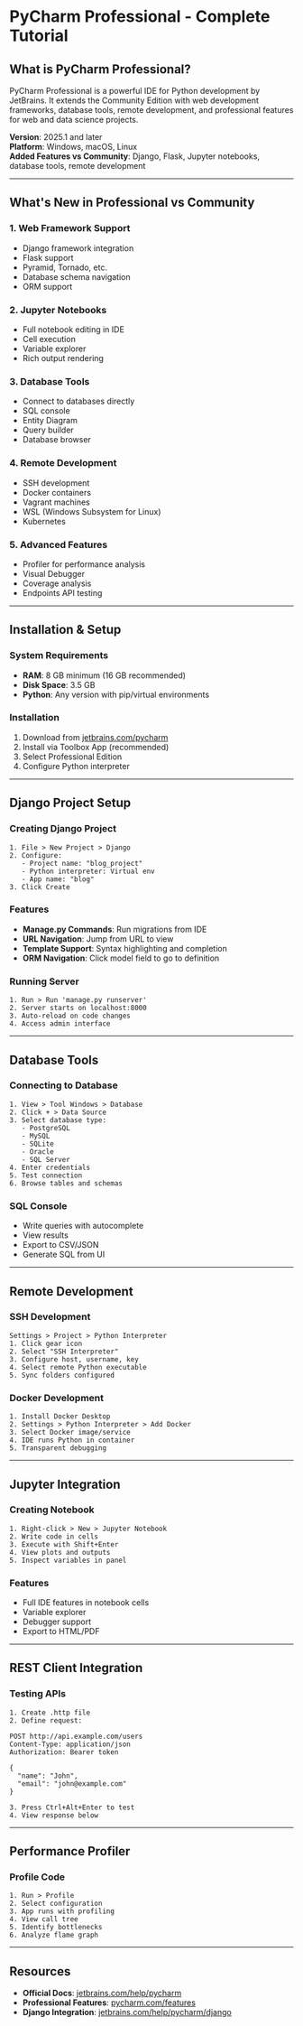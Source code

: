 # PyCharm Professional - Complete Tutorial

## What is PyCharm Professional?

PyCharm Professional is a powerful IDE for Python development by JetBrains. It extends the Community Edition with web development frameworks, database tools, remote development, and professional features for web and data science projects.

**Version**: 2025.1 and later  
**Platform**: Windows, macOS, Linux  
**Added Features vs Community**: Django, Flask, Jupyter notebooks, database tools, remote development

---

## What's New in Professional vs Community

### 1. **Web Framework Support**
- Django framework integration
- Flask support
- Pyramid, Tornado, etc.
- Database schema navigation
- ORM support

### 2. **Jupyter Notebooks**
- Full notebook editing in IDE
- Cell execution
- Variable explorer
- Rich output rendering

### 3. **Database Tools**
- Connect to databases directly
- SQL console
- Entity Diagram
- Query builder
- Database browser

### 4. **Remote Development**
- SSH development
- Docker containers
- Vagrant machines
- WSL (Windows Subsystem for Linux)
- Kubernetes

### 5. **Advanced Features**
- Profiler for performance analysis
- Visual Debugger
- Coverage analysis
- Endpoints API testing

---

## Installation & Setup

### System Requirements
- **RAM**: 8 GB minimum (16 GB recommended)
- **Disk Space**: 3.5 GB
- **Python**: Any version with pip/virtual environments

### Installation
1. Download from [jetbrains.com/pycharm](https://www.jetbrains.com/pycharm/)
2. Install via Toolbox App (recommended)
3. Select Professional Edition
4. Configure Python interpreter

---

## Django Project Setup

### Creating Django Project

```
1. File > New Project > Django
2. Configure:
   - Project name: "blog_project"
   - Python interpreter: Virtual env
   - App name: "blog"
3. Click Create
```

### Features

- **Manage.py Commands**: Run migrations from IDE
- **URL Navigation**: Jump from URL to view
- **Template Support**: Syntax highlighting and completion
- **ORM Navigation**: Click model field to go to definition

### Running Server

```
1. Run > Run 'manage.py runserver'
2. Server starts on localhost:8000
3. Auto-reload on code changes
4. Access admin interface
```

---

## Database Tools

### Connecting to Database

```
1. View > Tool Windows > Database
2. Click + > Data Source
3. Select database type:
   - PostgreSQL
   - MySQL
   - SQLite
   - Oracle
   - SQL Server
4. Enter credentials
5. Test connection
6. Browse tables and schemas
```

### SQL Console

- Write queries with autocomplete
- View results
- Export to CSV/JSON
- Generate SQL from UI

---

## Remote Development

### SSH Development

```
Settings > Project > Python Interpreter
1. Click gear icon
2. Select "SSH Interpreter"
3. Configure host, username, key
4. Select remote Python executable
5. Sync folders configured
```

### Docker Development

```
1. Install Docker Desktop
2. Settings > Python Interpreter > Add Docker
3. Select Docker image/service
4. IDE runs Python in container
5. Transparent debugging
```

---

## Jupyter Integration

### Creating Notebook

```
1. Right-click > New > Jupyter Notebook
2. Write code in cells
3. Execute with Shift+Enter
4. View plots and outputs
5. Inspect variables in panel
```

### Features

- Full IDE features in notebook cells
- Variable explorer
- Debugger support
- Export to HTML/PDF

---

## REST Client Integration

### Testing APIs

```
1. Create .http file
2. Define request:

POST http://api.example.com/users
Content-Type: application/json
Authorization: Bearer token

{
  "name": "John",
  "email": "john@example.com"
}

3. Press Ctrl+Alt+Enter to test
4. View response below
```

---

## Performance Profiler

### Profile Code

```
1. Run > Profile
2. Select configuration
3. App runs with profiling
4. View call tree
5. Identify bottlenecks
6. Analyze flame graph
```

---

## Resources

- **Official Docs**: [jetbrains.com/help/pycharm](https://www.jetbrains.com/help/pycharm/)
- **Professional Features**: [pycharm.com/features](https://www.jetbrains.com/pycharm/)
- **Django Integration**: [jetbrains.com/help/pycharm/django](https://www.jetbrains.com/help/pycharm/django.html)
